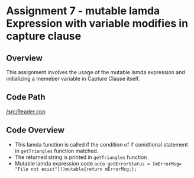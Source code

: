 # Assignment 7 - mutable lamda Expression with variable modifies in capture clause

## Overview

This assignment involves the usage of the mutable lamda expression and initializing a memeber variable in Capture Clause itself. 

## Code Path ##
[/src/Reader.cpp](https://github.com/UmeshEkhande/CPP_Adv_Assignments/blob/main/Assignment7/src/Reader.cpp)
## Code Overview ##
- This lamda function is called if the condition of if conidtional statement in `getTriangles` function matched.
- The returned string is printed in `getTriangles` function
- Mutable lamda expression code 
`auto getErrorStatus = [mErrorMsg= "File not exist"]()mutable{return mErrorMsg;};`
